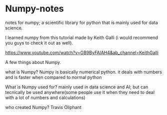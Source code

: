 # Numpy-notes
notes for numpy; a scientific library for python that is mainly used for data science.

I learned numpy from this tutorial made by Keith Galli (i would recommend you guys to check it out as well).

https://www.youtube.com/watch?v=GB9ByFAIAH4&ab_channel=KeithGalli

A few things about Numpy.

what is Numpy?
Numpy is basically numerical python. it deals with numbers and is faster when compared to normal python

What is Numpy used for?
mainly used in data science and AI; but can tecnically be used anywhere(some people use it when they need to deal with a lot of numbers and calculations)

who created Numpy?
Travis Oliphant
